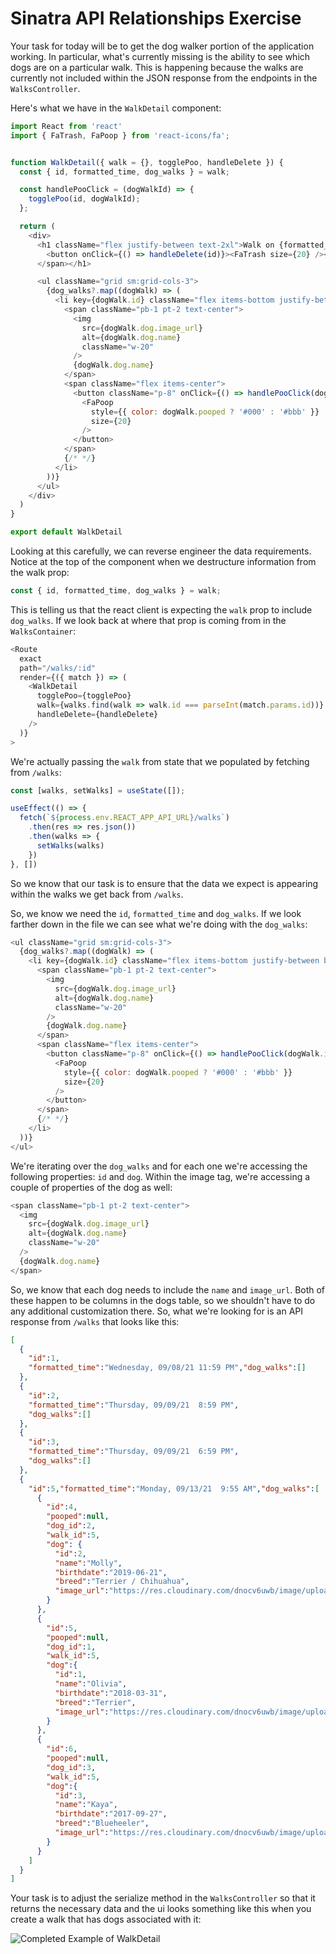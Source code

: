 # Sinatra API Relationships Exercise

Your task for today will be to get the dog walker portion of the application working. In particular, what's currently missing is the ability to see which dogs are on a particular walk. This is happening because the walks are currently not included within the JSON response from the endpoints in the `WalksController`.

Here's what we have in the `WalkDetail` component:

```js
import React from 'react'
import { FaTrash, FaPoop } from 'react-icons/fa';


function WalkDetail({ walk = {}, togglePoo, handleDelete }) {
  const { id, formatted_time, dog_walks } = walk;

  const handlePooClick = (dogWalkId) => {
    togglePoo(id, dogWalkId);
  };

  return (
    <div>
      <h1 className="flex justify-between text-2xl">Walk on {formatted_time} <span className="flex items-center">
        <button onClick={() => handleDelete(id)}><FaTrash size={20} /></button>
      </span></h1>

      <ul className="grid sm:grid-cols-3">
        {dog_walks?.map((dogWalk) => (
          <li key={dogWalk.id} className="flex items-bottom justify-between border-b-2 py-2">
            <span className="pb-1 pt-2 text-center">
              <img
                src={dogWalk.dog.image_url}
                alt={dogWalk.dog.name}
                className="w-20"
              />
              {dogWalk.dog.name}
            </span>
            <span className="flex items-center">
              <button className="p-8" onClick={() => handlePooClick(dogWalk.id)}>
                <FaPoop
                  style={{ color: dogWalk.pooped ? '#000' : '#bbb' }}
                  size={20}
                />
              </button>
            </span>
            {/* */}
          </li>
        ))}
      </ul>
    </div>
  )
}

export default WalkDetail
```

Looking at this carefully, we can reverse engineer the data requirements. Notice at the top of the component when we destructure information from the walk prop:

```js
const { id, formatted_time, dog_walks } = walk;
```

This is telling us that the react client is expecting the `walk` prop to include `dog_walks`. If we look back at where that prop is coming from in the `WalksContainer`:

```js
<Route
  exact
  path="/walks/:id"
  render={({ match }) => (
    <WalkDetail
      togglePoo={togglePoo}
      walk={walks.find(walk => walk.id === parseInt(match.params.id))}
      handleDelete={handleDelete}
    />
  )}
>
```

We're actually passing the `walk` from state that we populated by fetching from `/walks`:

```js
const [walks, setWalks] = useState([]);

useEffect(() => {
  fetch(`${process.env.REACT_APP_API_URL}/walks`)
    .then(res => res.json())
    .then(walks => {
      setWalks(walks)
    })
}, [])
```

So we know that our task is to ensure that the data we expect is appearing within the walks we get back from `/walks`.

So, we know we need the `id`, `formatted_time` and `dog_walks`. If we look farther down in the file we can see what we're doing with the `dog_walks`:

```js
<ul className="grid sm:grid-cols-3">
  {dog_walks?.map((dogWalk) => (
    <li key={dogWalk.id} className="flex items-bottom justify-between border-b-2 py-2">
      <span className="pb-1 pt-2 text-center">
        <img
          src={dogWalk.dog.image_url}
          alt={dogWalk.dog.name}
          className="w-20"
        />
        {dogWalk.dog.name}
      </span>
      <span className="flex items-center">
        <button className="p-8" onClick={() => handlePooClick(dogWalk.id)}>
          <FaPoop
            style={{ color: dogWalk.pooped ? '#000' : '#bbb' }}
            size={20}
          />
        </button>
      </span>
      {/* */}
    </li>
  ))}
</ul>
```

We're iterating over the `dog_walks` and for each one we're accessing the following properties: `id` and `dog`. Within the image tag, we're accessing a couple of properties of the dog as well: 

```js
<span className="pb-1 pt-2 text-center">
  <img
    src={dogWalk.dog.image_url}
    alt={dogWalk.dog.name}
    className="w-20"
  />
  {dogWalk.dog.name}
</span>
```

So, we know that each dog needs to include the `name` and `image_url`. Both of these happen to be columns in the dogs table, so we shouldn't have to do any additional customization there. So, what we're looking for is an API response from `/walks` that looks like this:

```json
[
  {
    "id":1,
    "formatted_time":"Wednesday, 09/08/21 11:59 PM","dog_walks":[]
  },
  {
    "id":2,
    "formatted_time":"Thursday, 09/09/21  8:59 PM",
    "dog_walks":[]
  },
  {
    "id":3,
    "formatted_time":"Thursday, 09/09/21  6:59 PM",
    "dog_walks":[]
  },
  {
    "id":5,"formatted_time":"Monday, 09/13/21  9:55 AM","dog_walks":[
      {
        "id":4,
        "pooped":null,
        "dog_id":2,
        "walk_id":5,
        "dog": {
          "id":2,
          "name":"Molly",
          "birthdate":"2019-06-21",
          "breed":"Terrier / Chihuahua",
          "image_url":"https://res.cloudinary.com/dnocv6uwb/image/upload/v1631229038/EEE90-E50-25-F0-4-DF0-98-B2-0-E0-B6-F9-BAA89_menwgg.jpg"
        }
      },
      {
        "id":5,
        "pooped":null,
        "dog_id":1,
        "walk_id":5,
        "dog":{
          "id":1,
          "name":"Olivia",
          "birthdate":"2018-03-31",
          "breed":"Terrier",
          "image_url":"https://res.cloudinary.com/dnocv6uwb/image/upload/v1631229064/zx6CPsp_d_utkmww.webp"
        }
      },
      {
        "id":6,
        "pooped":null,
        "dog_id":3,
        "walk_id":5,
        "dog":{
          "id":3,
          "name":"Kaya",
          "birthdate":"2017-09-27",
          "breed":"Blueheeler",
          "image_url":"https://res.cloudinary.com/dnocv6uwb/image/upload/v1631229011/8136c615d670e214f80de4e7fcdf8607--cattle-dogs-mans_vgyqqa.jpg"
        }
      }
    ]
  }
]
```
Your task is to adjust the serialize method in the `WalksController` so that it returns the necessary data and the ui looks something like this when you create a walk that has dogs associated with it:

![Completed Example of WalkDetail](https://res.cloudinary.com/dnocv6uwb/image/upload/v1631553176/Screen_Shot_2021-09-13_at_10.12.30_AM_aa6syk.png)